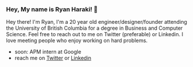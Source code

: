 ### Hey, My name is Ryan Haraki! 👋

Hey there! I'm Ryan, I'm a 20 year old engineer/designer/founder attending the University of British Columbia for a degree in Business and Computer Science. Feel free to reach out to me on Twitter (preferable) or Linkedin. I love meeting people who enjoy working on hard problems.

- soon: APM intern at Google
- reach me on [Twitter](https://twitter.com/ryanharaki_) or [Linkedin](https://www.linkedin.com/in/ryanharaki)
